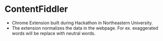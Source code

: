 # ContentFiddler
 - Chrome Extension built during Hackathon in Northeastern University.
 - The  extension normalizes the data in the webpage. For ex. exaggerated words will be replace with neutral words.
